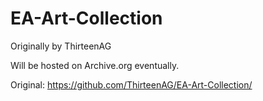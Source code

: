 # EA-Art-Collection

Originally by ThirteenAG

Will be hosted on Archive.org eventually.

Original: https://github.com/ThirteenAG/EA-Art-Collection/